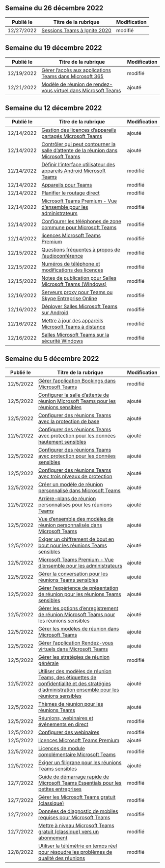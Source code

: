 <!-- This file is generated automatically each week. Changes made to this file will be overwritten.-->




## <a name="week-of-december-26-2022"></a>Semaine du 26 décembre 2022


| Publié le |Titre de la rubrique | Modification |
|------|------------|--------|
| 12/27/2022 | [Sessions Teams à Ignite 2020](/MicrosoftTeams/ignite-2020-landing-page) | modifié |


## <a name="week-of-december-19-2022"></a>Semaine du 19 décembre 2022


| Publié le |Titre de la rubrique | Modification |
|------|------------|--------|
| 12/19/2022 | [Gérer l’accès aux applications Teams dans Microsoft 365](/MicrosoftTeams/manage-third-party-teams-apps) | modifié |
| 12/21/2022 | [Modèle de réunion de rendez-vous virtuel dans Microsoft Teams](/MicrosoftTeams/virtual-appointment-meeting-template) | ajouté |


## <a name="week-of-december-12-2022"></a>Semaine du 12 décembre 2022


| Publié le |Titre de la rubrique | Modification |
|------|------------|--------|
| 12/14/2022 | [Gestion des licences d’appareils partagés Microsoft Teams](/MicrosoftTeams/teams-add-on-licensing/teams-shared-device-license) | ajouté |
| 12/14/2022 | [Contrôler qui peut contourner la salle d’attente de la réunion dans Microsoft Teams](/MicrosoftTeams/who-can-bypass-meeting-lobby) | ajouté |
| 12/14/2022 | [Définir l’interface utilisateur des appareils Android Microsoft Teams](/MicrosoftTeams/devices/teams-android-devices-user-interface) | modifié |
| 12/14/2022 | [Appareils pour Teams](/MicrosoftTeams/devices/teams-ip-phones) | modifié |
| 12/14/2022 | [Planifier le routage direct](/MicrosoftTeams/direct-routing-plan) | modifié |
| 12/14/2022 | [Microsoft Teams Premium - Vue d’ensemble pour les administrateurs](/MicrosoftTeams/enhanced-teams-experience) | modifié |
| 12/14/2022 | [Configurer les téléphones de zone commune pour Microsoft Teams](/MicrosoftTeams/set-up-common-area-phones) | modifié |
| 12/14/2022 | [licences Microsoft Teams Premium](/MicrosoftTeams/teams-add-on-licensing/licensing-enhance-teams) | modifié |
| 12/15/2022 | [Questions fréquentes à propos de l’audioconférence](/MicrosoftTeams/audio-conferencing-common-questions) | modifié |
| 12/15/2022 | [Numéros de téléphone et modifications des licences](/MicrosoftTeams/phone-numbers-licensing-changes) | modifié |
| 12/15/2022 | [Notes de publication pour Salles Microsoft Teams (Windows)](/MicrosoftTeams/rooms/rooms-release-note) | modifié |
| 12/16/2022 | [Serveurs proxy pour Teams ou Skype Entreprise Online](/MicrosoftTeams/proxy-servers-for-skype-for-business-online) | modifié |
| 12/16/2022 | [Déployer Salles Microsoft Teams sur Android](/MicrosoftTeams/devices/collab-bar-deploy) | modifié |
| 12/16/2022 | [Mettre à jour des appareils Microsoft Teams à distance](/MicrosoftTeams/devices/remote-update) | modifié |
| 12/16/2022 | [Salles Microsoft Teams sur la sécurité Windows](/MicrosoftTeams/rooms/security-windows) | modifié |


## <a name="week-of-december-05-2022"></a>Semaine du 5 décembre 2022


| Publié le |Titre de la rubrique | Modification |
|------|------------|--------|
| 12/5/2022 | [Gérer l’application Bookings dans Microsoft Teams](/MicrosoftTeams/bookings-app-admin) | modifié |
| 12/5/2022 | [Configurer la salle d’attente de réunion Microsoft Teams pour les réunions sensibles](/MicrosoftTeams/configure-lobby-sensitive-meetings) | ajouté |
| 12/5/2022 | [Configurer des réunions Teams avec la protection de base](/MicrosoftTeams/configure-meetings-baseline-protection) | ajouté |
| 12/5/2022 | [Configurer des réunions Teams avec protection pour les données hautement sensibles](/MicrosoftTeams/configure-meetings-highly-sensitive-protection) | ajouté |
| 12/5/2022 | [Configurer des réunions Teams avec protection pour les données sensibles](/MicrosoftTeams/configure-meetings-sensitive-protection) | ajouté |
| 12/5/2022 | [Configurer des réunions Teams avec trois niveaux de protection](/MicrosoftTeams/configure-meetings-three-tiers-protection) | ajouté |
| 12/5/2022 | [Créer un modèle de réunion personnalisé dans Microsoft Teams](/MicrosoftTeams/create-custom-meeting-template) | ajouté |
| 12/5/2022 | [Arrière-plans de réunion personnalisés pour les réunions Teams](/MicrosoftTeams/custom-meeting-backgrounds) | ajouté |
| 12/5/2022 | [Vue d’ensemble des modèles de réunion personnalisés dans Microsoft Teams](/MicrosoftTeams/custom-meeting-templates-overview) | ajouté |
| 12/5/2022 | [Exiger un chiffrement de bout en bout pour les réunions Teams sensibles](/MicrosoftTeams/end-to-end-encrypted-meetings) | ajouté |
| 12/5/2022 | [Microsoft Teams Premium - Vue d’ensemble pour les administrateurs](/MicrosoftTeams/enhanced-teams-experience) | ajouté |
| 12/5/2022 | [Gérer la conversation pour les réunions Teams sensibles](/MicrosoftTeams/manage-chat-sensitive-meetings) | ajouté |
| 12/5/2022 | [Gérer l’expérience de présentation de réunion pour les réunions Teams sensibles](/MicrosoftTeams/manage-meeting-presentation-experience) | ajouté |
| 12/5/2022 | [Gérer les options d’enregistrement de réunion Microsoft Teams pour les réunions sensibles](/MicrosoftTeams/manage-meeting-recording-options) | ajouté |
| 12/5/2022 | [Gérer les modèles de réunion dans Microsoft Teams](/MicrosoftTeams/manage-meeting-templates) | ajouté |
| 12/5/2022 | [Gérer l’application Rendez-vous virtuels dans Microsoft Teams](/MicrosoftTeams/manage-virtual-appointments-app) | ajouté |
| 12/5/2022 | [Gérer les stratégies de réunion générale](/MicrosoftTeams/meeting-policies-in-teams-general) | modifié |
| 12/5/2022 | [Utiliser des modèles de réunion Teams, des étiquettes de confidentialité et des stratégies d’administration ensemble pour les réunions sensibles](/MicrosoftTeams/meeting-templates-sensitivity-labels-policies) | ajouté |
| 12/5/2022 | [Thèmes de réunion pour les réunions Teams](/MicrosoftTeams/meeting-themes) | ajouté |
| 12/5/2022 | [Réunions, webinaires et événements en direct](/MicrosoftTeams/quick-start-meetings-live-events) | modifié |
| 12/5/2022 | [Configurer des webinaires](/MicrosoftTeams/set-up-webinars) | modifié |
| 12/5/2022 | [licences Microsoft Teams Premium](/MicrosoftTeams/teams-add-on-licensing/licensing-enhance-teams) | ajouté |
| 12/5/2022 | [Licences de module complémentaire Microsoft Teams](/MicrosoftTeams/teams-add-on-licensing/microsoft-teams-add-on-licensing) | modifié |
| 12/5/2022 | [Exiger un filigrane pour les réunions Teams sensibles](/MicrosoftTeams/watermark-meeting-content-video) | ajouté |
| 12/7/2022 | [Guide de démarrage rapide de Microsoft Teams Essentials pour les petites entreprises](/MicrosoftTeams/get-started-with-teams-essentials) | modifié |
| 12/7/2022 | [Gérer les Microsoft Teams gratuit (classique)](/MicrosoftTeams/manage-freemium) | modifié |
| 12/7/2022 | [Données de diagnostic de mobiles requises pour Microsoft Teams](/MicrosoftTeams/policy-control-diagnostic-data-mobile) | modifié |
| 12/7/2022 | [Mettre à niveau Microsoft Teams gratuit (classique) vers un abonnement](/MicrosoftTeams/upgrade-freemium) | modifié |
| 12/8/2022 | [Utiliser la télémétrie en temps réel pour résoudre les problèmes de qualité des réunions](/MicrosoftTeams/use-real-time-telemetry-to-troubleshoot-poor-meeting-quality) | modifié |
